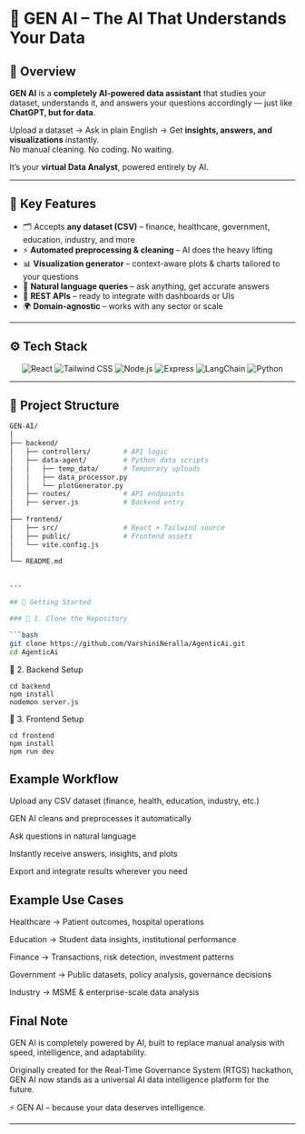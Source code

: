 # 🤖 GEN AI – The AI That Understands Your Data  

## 📌 Overview  

**GEN AI** is a **completely AI-powered data assistant** that studies your dataset, understands it, and answers your questions accordingly — just like **ChatGPT, but for data**.  

Upload a dataset → Ask in plain English → Get **insights, answers, and visualizations** instantly.  
No manual cleaning. No coding. No waiting.  

It’s your **virtual Data Analyst**, powered entirely by AI.  

---

## 🎯 Key Features  

- 🗂️ Accepts **any dataset (CSV)** – finance, healthcare, government, education, industry, and more  
- ⚡ **Automated preprocessing & cleaning** – AI does the heavy lifting  
- 📊 **Visualization generator** – context-aware plots & charts tailored to your questions  
- 💬 **Natural language queries** – ask anything, get accurate answers  
- 🔌 **REST APIs** – ready to integrate with dashboards or UIs  
- 🌍 **Domain-agnostic** – works with any sector or scale  

---

## ⚙️ Tech Stack  

<p align="center">
  <img src="https://img.shields.io/badge/Frontend-React-blue?logo=react" alt="React" />
  <img src="https://img.shields.io/badge/Styling-TailwindCSS-38B2AC?logo=tailwind-css" alt="Tailwind CSS" />
  <img src="https://img.shields.io/badge/Backend-Node.js-green?logo=node.js" alt="Node.js" />
  <img src="https://img.shields.io/badge/Framework-Express-black?logo=express" alt="Express" />
  <img src="https://img.shields.io/badge/AI-LangChain-orange" alt="LangChain" />
  <img src="https://img.shields.io/badge/Data-Python-3776AB?logo=python" alt="Python" />
</p>  

---

## 📂 Project Structure  


```bash
GEN-AI/
│
├── backend/                       
│   ├── controllers/        # API logic
│   ├── data-agent/         # Python data scripts
│   │   ├── temp_data/      # Temporary uploads
│   │   ├── data_processor.py
│   │   └── plotGenerator.py
│   ├── routes/             # API endpoints
│   ├── server.js           # Backend entry
│
├── frontend/               
│   ├── src/                # React + Tailwind source
│   ├── public/             # Frontend assets
│   └── vite.config.js
│
└── README.md


---

## 🚀 Getting Started  

### 🔹 1. Clone the Repository  

```bash
git clone https://github.com/VarshiniNeralla/AgenticAi.git
cd AgenticAi
```
🔹 2. Backend Setup
```
cd backend
npm install
nodemon server.js
```
🔹 3. Frontend Setup
```
cd frontend
npm install
npm run dev
```
## Example Workflow

Upload any CSV dataset (finance, health, education, industry, etc.)

GEN AI cleans and preprocesses it automatically

Ask questions in natural language

Instantly receive answers, insights, and plots

Export and integrate results wherever you need



## Example Use Cases

Healthcare → Patient outcomes, hospital operations

Education → Student data insights, institutional performance

Finance → Transactions, risk detection, investment patterns

Government → Public datasets, policy analysis, governance decisions

Industry → MSME & enterprise-scale data analysis



## Final Note

GEN AI is completely powered by AI, built to replace manual analysis with speed, intelligence, and adaptability.

Originally created for the Real-Time Governance System (RTGS) hackathon, GEN AI now stands as a universal AI data intelligence platform for the future.

⚡ GEN AI – because your data deserves intelligence.

---

